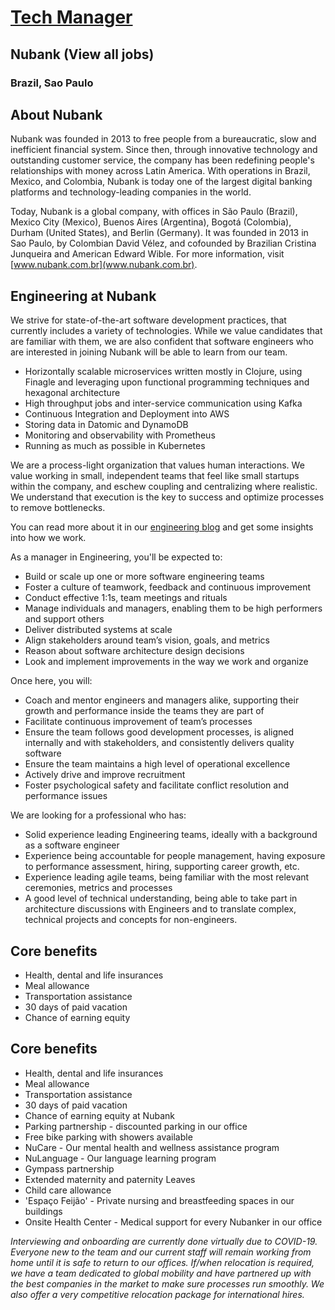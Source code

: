 # [Tech Manager](https://boards.greenhouse.io/nubank/jobs/4854006?t=f35a5fb11)

## Nubank (View all jobs)
### Brazil, Sao Paulo

## About Nubank
Nubank was founded in 2013 to free people from a bureaucratic, slow and inefficient financial system. Since then, through innovative technology and outstanding customer service, the company has been redefining people's relationships with money across Latin America. With operations in Brazil, Mexico, and Colombia, Nubank is today one of the largest digital banking platforms and technology-leading companies in the world.

Today, Nubank is a global company, with offices in São Paulo (Brazil), Mexico City (Mexico), Buenos Aires (Argentina), Bogotá (Colombia), Durham (United States), and Berlin (Germany). It was founded in 2013 in Sao Paulo, by Colombian David Vélez, and cofounded by Brazilian Cristina Junqueira and American Edward Wible. For more information, visit [www.nubank.com.br](www.nubank.com.br).

## Engineering at Nubank
We strive for state-of-the-art software development practices, that currently includes a variety of technologies. While we value candidates that are familiar with them, we are also confident that software engineers who are interested in joining Nubank will be able to learn from our team.

- Horizontally scalable microservices written mostly in Clojure, using Finagle and leveraging upon functional programming techniques and hexagonal architecture
- High throughput jobs and inter-service communication using Kafka
- Continuous Integration and Deployment into AWS
- Storing data in Datomic and DynamoDB
- Monitoring and observability with Prometheus
- Running as much as possible in Kubernetes

We are a process-light organization that values human interactions. We value working in small, independent teams that feel like small startups within the company, and eschew coupling and centralizing where realistic. We understand that execution is the key to success and optimize processes to remove bottlenecks.

You can read more about it in our [engineering blog](https://engineering.nubank.com.br) and get some insights into how we work.

As a manager in Engineering, you'll be expected to:

- Build or scale up one or more software engineering teams
- Foster a culture of teamwork, feedback and continuous improvement
- Conduct effective 1:1s, team meetings and rituals
- Manage individuals and managers, enabling them to be high performers and support others
- Deliver distributed systems at scale
- Align stakeholders around team’s vision, goals, and metrics
- Reason about software architecture design decisions
- Look and implement improvements in the way we work and organize

Once here, you will:

- Coach and mentor engineers and managers alike, supporting their growth and performance inside the teams they are part of
- Facilitate continuous improvement of team’s processes
- Ensure the team follows good development processes, is aligned internally and with stakeholders, and consistently delivers quality software
- Ensure the team maintains a high level of operational excellence
- Actively drive and improve recruitment
- Foster psychological safety and facilitate conflict resolution and performance issues

We are looking for a professional who has:

- Solid experience leading Engineering teams, ideally with a background as a software engineer
- Experience being accountable for people management, having exposure to performance assessment, hiring, supporting career growth, etc.
- Experience leading agile teams, being familiar with the most relevant ceremonies, metrics and processes
- A good level of technical understanding, being able to take part in architecture discussions with Engineers and to translate complex, technical projects and concepts for non-engineers.

## Core benefits

- Health, dental and life insurances
- Meal allowance
- Transportation assistance
- 30 days of paid vacation
- Chance of earning equity

## Core benefits

- Health, dental and life insurances
- Meal allowance
- Transportation assistance
- 30 days of paid vacation
- Chance of earning equity at Nubank
- Parking partnership - discounted parking in our office
- Free bike parking with showers available
- NuCare - Our mental health and wellness assistance program
- NuLanguage - Our language learning program
- Gympass partnership
- Extended maternity and paternity Leaves
- Child care allowance
- 'Espaço Feijão' - Private nursing and breastfeeding spaces in our buildings
- Onsite Health Center - Medical support for every Nubanker in our office

*Interviewing and onboarding are currently done virtually due to COVID-19. Everyone new to the team and our current staff will remain working from home until it is safe to return to our offices. If/when relocation is required, we have a team dedicated to global mobility and have partnered up with the best companies in the market to make sure processes run smoothly. We also offer a very competitive relocation package for international hires.*
